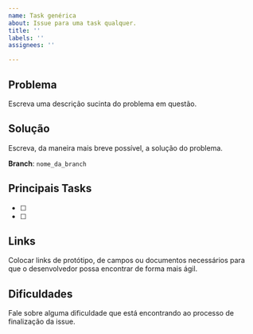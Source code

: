 ```yaml
---
name: Task genérica
about: Issue para uma task qualquer.
title: ''
labels: ''
assignees: ''

---
```


## **Problema**
Escreva uma descrição sucinta do problema em questão.

## **Solução**
Escreva, da maneira mais breve possível, a solução do problema.

**Branch**: `nome_da_branch`

## **Principais Tasks**
- [ ]
- [ ]

## **Links**
Colocar links de protótipo, de campos ou documentos necessários para que o desenvolvedor possa encontrar de forma mais ágil.

## **Dificuldades**
Fale sobre alguma dificuldade que está encontrando ao processo de finalização da issue.

